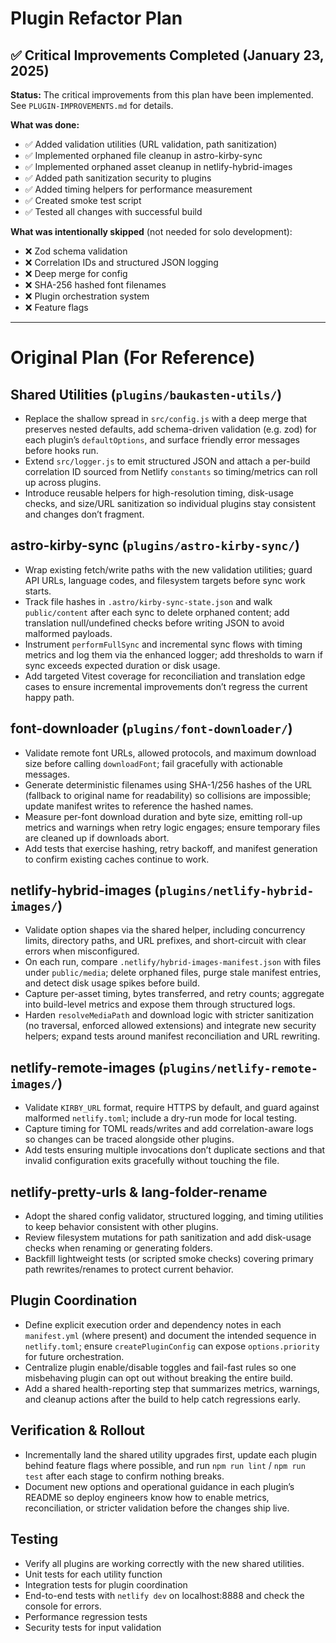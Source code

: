 # Plugin Refactor Plan

## ✅ Critical Improvements Completed (January 23, 2025)

**Status:** The critical improvements from this plan have been implemented. See
`PLUGIN-IMPROVEMENTS.md` for details.

**What was done:**

- ✅ Added validation utilities (URL validation, path sanitization)
- ✅ Implemented orphaned file cleanup in astro-kirby-sync
- ✅ Implemented orphaned asset cleanup in netlify-hybrid-images
- ✅ Added path sanitization security to plugins
- ✅ Added timing helpers for performance measurement
- ✅ Created smoke test script
- ✅ Tested all changes with successful build

**What was intentionally skipped** (not needed for solo development):

- ❌ Zod schema validation
- ❌ Correlation IDs and structured JSON logging
- ❌ Deep merge for config
- ❌ SHA-256 hashed font filenames
- ❌ Plugin orchestration system
- ❌ Feature flags

---

# Original Plan (For Reference)

## Shared Utilities (`plugins/baukasten-utils/`)

- Replace the shallow spread in `src/config.js` with a deep merge that preserves nested defaults,
  add schema-driven validation (e.g. zod) for each plugin’s `defaultOptions`, and surface friendly
  error messages before hooks run.
- Extend `src/logger.js` to emit structured JSON and attach a per-build correlation ID sourced from
  Netlify `constants` so timing/metrics can roll up across plugins.
- Introduce reusable helpers for high-resolution timing, disk-usage checks, and size/URL
  sanitization so individual plugins stay consistent and changes don’t fragment.

## astro-kirby-sync (`plugins/astro-kirby-sync/`)

- Wrap existing fetch/write paths with the new validation utilities; guard API URLs, language codes,
  and filesystem targets before sync work starts.
- Track file hashes in `.astro/kirby-sync-state.json` and walk `public/content` after each sync to
  delete orphaned content; add translation null/undefined checks before writing JSON to avoid
  malformed payloads.
- Instrument `performFullSync` and incremental sync flows with timing metrics and log them via the
  enhanced logger; add thresholds to warn if sync exceeds expected duration or disk usage.
- Add targeted Vitest coverage for reconciliation and translation edge cases to ensure incremental
  improvements don’t regress the current happy path.

## font-downloader (`plugins/font-downloader/`)

- Validate remote font URLs, allowed protocols, and maximum download size before calling
  `downloadFont`; fail gracefully with actionable messages.
- Generate deterministic filenames using SHA-1/256 hashes of the URL (fallback to original name for
  readability) so collisions are impossible; update manifest writes to reference the hashed names.
- Measure per-font download duration and byte size, emitting roll-up metrics and warnings when retry
  logic engages; ensure temporary files are cleaned up if downloads abort.
- Add tests that exercise hashing, retry backoff, and manifest generation to confirm existing caches
  continue to work.

## netlify-hybrid-images (`plugins/netlify-hybrid-images/`)

- Validate option shapes via the shared helper, including concurrency limits, directory paths, and
  URL prefixes, and short-circuit with clear errors when misconfigured.
- On each run, compare `.netlify/hybrid-images-manifest.json` with files under `public/media`;
  delete orphaned files, purge stale manifest entries, and detect disk usage spikes before build.
- Capture per-asset timing, bytes transferred, and retry counts; aggregate into build-level metrics
  and expose them through structured logs.
- Harden `resolveMediaPath` and download logic with stricter sanitization (no traversal, enforced
  allowed extensions) and integrate new security helpers; expand tests around manifest
  reconciliation and URL rewriting.

## netlify-remote-images (`plugins/netlify-remote-images/`)

- Validate `KIRBY_URL` format, require HTTPS by default, and guard against malformed `netlify.toml`;
  include a dry-run mode for local testing.
- Capture timing for TOML reads/writes and add correlation-aware logs so changes can be traced
  alongside other plugins.
- Add tests ensuring multiple invocations don’t duplicate sections and that invalid configuration
  exits gracefully without touching the file.

## netlify-pretty-urls & lang-folder-rename

- Adopt the shared config validator, structured logging, and timing utilities to keep behavior
  consistent with other plugins.
- Review filesystem mutations for path sanitization and add disk-usage checks when renaming or
  generating folders.
- Backfill lightweight tests (or scripted smoke checks) covering primary path rewrites/renames to
  protect current behavior.

## Plugin Coordination

- Define explicit execution order and dependency notes in each `manifest.yml` (where present) and
  document the intended sequence in `netlify.toml`; ensure `createPluginConfig` can expose
  `options.priority` for future orchestration.
- Centralize plugin enable/disable toggles and fail-fast rules so one misbehaving plugin can opt out
  without breaking the entire build.
- Add a shared health-reporting step that summarizes metrics, warnings, and cleanup actions after
  the build to help catch regressions early.

## Verification & Rollout

- Incrementally land the shared utility upgrades first, update each plugin behind feature flags
  where possible, and run `npm run lint` / `npm run test` after each stage to confirm nothing
  breaks.
- Document new options and operational guidance in each plugin’s README so deploy engineers know how
  to enable metrics, reconciliation, or stricter validation before the changes ship live.

## Testing

- Verify all plugins are working correctly with the new shared utilities.
- Unit tests for each utility function
- Integration tests for plugin coordination
- End-to-end tests with `netlify dev` on localhost:8888 and check the console for errors.
- Performance regression tests
- Security tests for input validation
